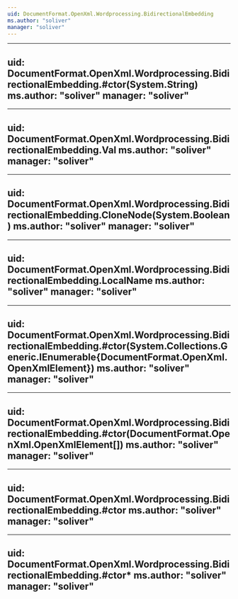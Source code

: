 ```yaml
---
uid: DocumentFormat.OpenXml.Wordprocessing.BidirectionalEmbedding
ms.author: "soliver"
manager: "soliver"
---
```


---
uid: DocumentFormat.OpenXml.Wordprocessing.BidirectionalEmbedding.#ctor(System.String)
ms.author: "soliver"
manager: "soliver"
---

---
uid: DocumentFormat.OpenXml.Wordprocessing.BidirectionalEmbedding.Val
ms.author: "soliver"
manager: "soliver"
---

---
uid: DocumentFormat.OpenXml.Wordprocessing.BidirectionalEmbedding.CloneNode(System.Boolean)
ms.author: "soliver"
manager: "soliver"
---

---
uid: DocumentFormat.OpenXml.Wordprocessing.BidirectionalEmbedding.LocalName
ms.author: "soliver"
manager: "soliver"
---

---
uid: DocumentFormat.OpenXml.Wordprocessing.BidirectionalEmbedding.#ctor(System.Collections.Generic.IEnumerable{DocumentFormat.OpenXml.OpenXmlElement})
ms.author: "soliver"
manager: "soliver"
---

---
uid: DocumentFormat.OpenXml.Wordprocessing.BidirectionalEmbedding.#ctor(DocumentFormat.OpenXml.OpenXmlElement[])
ms.author: "soliver"
manager: "soliver"
---

---
uid: DocumentFormat.OpenXml.Wordprocessing.BidirectionalEmbedding.#ctor
ms.author: "soliver"
manager: "soliver"
---

---
uid: DocumentFormat.OpenXml.Wordprocessing.BidirectionalEmbedding.#ctor*
ms.author: "soliver"
manager: "soliver"
---
